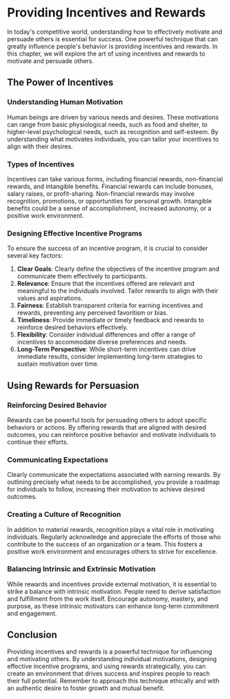 Providing Incentives and Rewards
=========================================

In today's competitive world, understanding how to effectively motivate and persuade others is essential for success. One powerful technique that can greatly influence people's behavior is providing incentives and rewards. In this chapter, we will explore the art of using incentives and rewards to motivate and persuade others.

The Power of Incentives
-----------------------

### Understanding Human Motivation

Human beings are driven by various needs and desires. These motivations can range from basic physiological needs, such as food and shelter, to higher-level psychological needs, such as recognition and self-esteem. By understanding what motivates individuals, you can tailor your incentives to align with their desires.

### Types of Incentives

Incentives can take various forms, including financial rewards, non-financial rewards, and intangible benefits. Financial rewards can include bonuses, salary raises, or profit-sharing. Non-financial rewards may involve recognition, promotions, or opportunities for personal growth. Intangible benefits could be a sense of accomplishment, increased autonomy, or a positive work environment.

### Designing Effective Incentive Programs

To ensure the success of an incentive program, it is crucial to consider several key factors:

1. **Clear Goals**: Clearly define the objectives of the incentive program and communicate them effectively to participants.
2. **Relevance**: Ensure that the incentives offered are relevant and meaningful to the individuals involved. Tailor rewards to align with their values and aspirations.
3. **Fairness**: Establish transparent criteria for earning incentives and rewards, preventing any perceived favoritism or bias.
4. **Timeliness**: Provide immediate or timely feedback and rewards to reinforce desired behaviors effectively.
5. **Flexibility**: Consider individual differences and offer a range of incentives to accommodate diverse preferences and needs.
6. **Long-Term Perspective**: While short-term incentives can drive immediate results, consider implementing long-term strategies to sustain motivation over time.

Using Rewards for Persuasion
----------------------------

### Reinforcing Desired Behavior

Rewards can be powerful tools for persuading others to adopt specific behaviors or actions. By offering rewards that are aligned with desired outcomes, you can reinforce positive behavior and motivate individuals to continue their efforts.

### Communicating Expectations

Clearly communicate the expectations associated with earning rewards. By outlining precisely what needs to be accomplished, you provide a roadmap for individuals to follow, increasing their motivation to achieve desired outcomes.

### Creating a Culture of Recognition

In addition to material rewards, recognition plays a vital role in motivating individuals. Regularly acknowledge and appreciate the efforts of those who contribute to the success of an organization or a team. This fosters a positive work environment and encourages others to strive for excellence.

### Balancing Intrinsic and Extrinsic Motivation

While rewards and incentives provide external motivation, it is essential to strike a balance with intrinsic motivation. People need to derive satisfaction and fulfillment from the work itself. Encourage autonomy, mastery, and purpose, as these intrinsic motivators can enhance long-term commitment and engagement.

Conclusion
----------

Providing incentives and rewards is a powerful technique for influencing and motivating others. By understanding individual motivations, designing effective incentive programs, and using rewards strategically, you can create an environment that drives success and inspires people to reach their full potential. Remember to approach this technique ethically and with an authentic desire to foster growth and mutual benefit.
